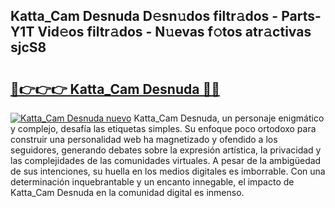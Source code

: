 ## Katta_Cam Desnuda D𝚎sn𝚞dos filtr𝚊dos - Parts-Y1T Vid𝚎os filtr𝚊dos - N𝚞evas f𝚘tos atr𝚊ctivas sjcS8

# <h2><a href="http://mbcwvc.tromn.icu/?c=Katta_Cam+Desnuda">🔗👉👉👉 Katta_Cam Desnuda 🔗🔗</a></h2>

[![Katta_Cam Desnuda nuevo](https://i.imgur.com/pEAQMta.gif)](http://mbcwvc.tromn.icu/?c=Katta_Cam+Desnuda)
Katta_Cam Desnuda, un personaje enigmático y complejo, desafía las etiquetas simples. Su enfoque poco ortodoxo para construir una personalidad web ha magnetizado y ofendido a los seguidores, generando debates sobre la expresión artística, la privacidad y las complejidades de las comunidades virtuales. A pesar de la ambigüedad de sus intenciones, su huella en los medios digitales es imborrable. Con una determinación inquebrantable y un encanto innegable, el impacto de Katta_Cam Desnuda en la comunidad digital es inmenso.
